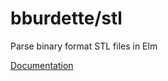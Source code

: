 # bburdette/stl

Parse binary format STL files in Elm

[Documentation](http://package.elm-lang.org/packages/bburdette/stl/latest)

